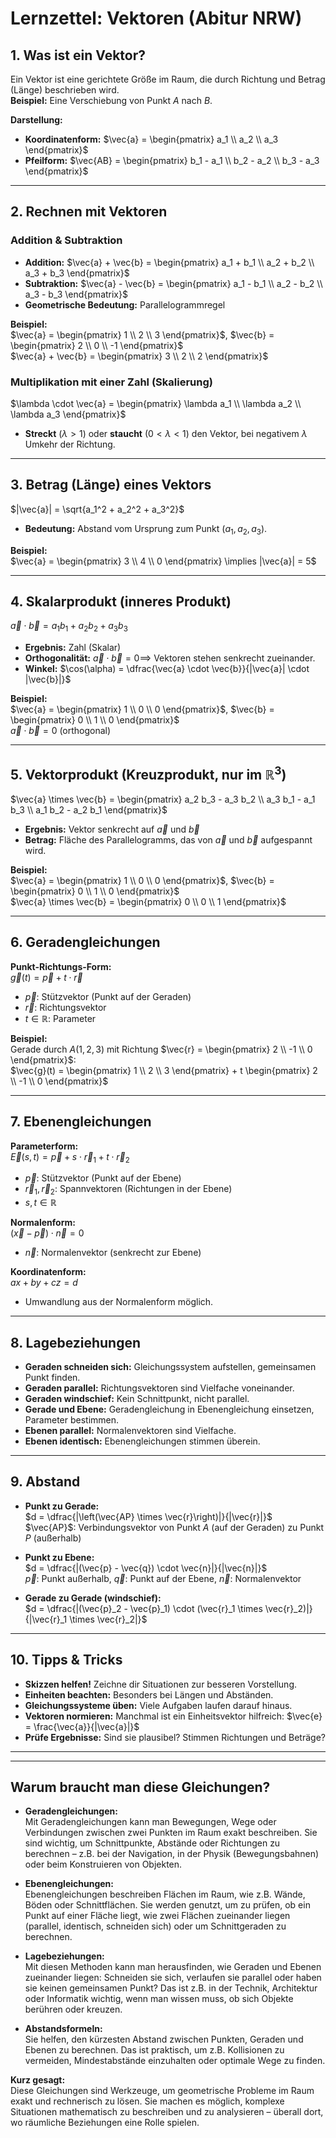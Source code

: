 # Lernzettel: Vektoren (Abitur NRW)

## 1. Was ist ein Vektor?
Ein Vektor ist eine gerichtete Größe im Raum, die durch Richtung und Betrag (Länge) beschrieben wird.  
**Beispiel:** Eine Verschiebung von Punkt $A$ nach $B$.

**Darstellung:**
- **Koordinatenform:** $\vec{a} = \begin{pmatrix} a_1 \\ a_2 \\ a_3 \end{pmatrix}$
- **Pfeilform:** $\vec{AB} = \begin{pmatrix} b_1 - a_1 \\ b_2 - a_2 \\ b_3 - a_3 \end{pmatrix}$

---

## 2. Rechnen mit Vektoren

### Addition & Subtraktion
- **Addition:** $\vec{a} + \vec{b} = \begin{pmatrix} a_1 + b_1 \\ a_2 + b_2 \\ a_3 + b_3 \end{pmatrix}$
- **Subtraktion:** $\vec{a} - \vec{b} = \begin{pmatrix} a_1 - b_1 \\ a_2 - b_2 \\ a_3 - b_3 \end{pmatrix}$
- **Geometrische Bedeutung:** Parallelogrammregel

**Beispiel:**  
$\vec{a} = \begin{pmatrix} 1 \\ 2 \\ 3 \end{pmatrix}$, $\vec{b} = \begin{pmatrix} 2 \\ 0 \\ -1 \end{pmatrix}$  
$\vec{a} + \vec{b} = \begin{pmatrix} 3 \\ 2 \\ 2 \end{pmatrix}$

### Multiplikation mit einer Zahl (Skalierung)
$\lambda \cdot \vec{a} = \begin{pmatrix} \lambda a_1 \\ \lambda a_2 \\ \lambda a_3 \end{pmatrix}$  
- **Streckt** ($\lambda > 1$) oder **staucht** ($0 < \lambda < 1$) den Vektor, bei negativem $\lambda$ Umkehr der Richtung.

---

## 3. Betrag (Länge) eines Vektors
$|\vec{a}| = \sqrt{a_1^2 + a_2^2 + a_3^2}$  
- **Bedeutung:** Abstand vom Ursprung zum Punkt $(a_1, a_2, a_3)$.

**Beispiel:**  
$\vec{a} = \begin{pmatrix} 3 \\ 4 \\ 0 \end{pmatrix} \implies |\vec{a}| = 5$

---

## 4. Skalarprodukt (inneres Produkt)
$\vec{a} \cdot \vec{b} = a_1 b_1 + a_2 b_2 + a_3 b_3$  
- **Ergebnis:** Zahl (Skalar)
- **Orthogonalität:** $\vec{a} \cdot \vec{b} = 0 \implies$ Vektoren stehen senkrecht zueinander.
- **Winkel:** $\cos(\alpha) = \dfrac{\vec{a} \cdot \vec{b}}{|\vec{a}| \cdot |\vec{b}|}$

**Beispiel:**  
$\vec{a} = \begin{pmatrix} 1 \\ 0 \\ 0 \end{pmatrix}$, $\vec{b} = \begin{pmatrix} 0 \\ 1 \\ 0 \end{pmatrix}$  
$\vec{a} \cdot \vec{b} = 0$ (orthogonal)

---

## 5. Vektorprodukt (Kreuzprodukt, nur im $\mathbb{R}^3$)
$\vec{a} \times \vec{b} = \begin{pmatrix} a_2 b_3 - a_3 b_2 \\ a_3 b_1 - a_1 b_3 \\ a_1 b_2 - a_2 b_1 \end{pmatrix}$  
- **Ergebnis:** Vektor senkrecht auf $\vec{a}$ und $\vec{b}$
- **Betrag:** Fläche des Parallelogramms, das von $\vec{a}$ und $\vec{b}$ aufgespannt wird.

**Beispiel:**  
$\vec{a} = \begin{pmatrix} 1 \\ 0 \\ 0 \end{pmatrix}$, $\vec{b} = \begin{pmatrix} 0 \\ 1 \\ 0 \end{pmatrix}$  
$\vec{a} \times \vec{b} = \begin{pmatrix} 0 \\ 0 \\ 1 \end{pmatrix}$

---

## 6. Geradengleichungen

**Punkt-Richtungs-Form:**  
$\vec{g}(t) = \vec{p} + t \cdot \vec{r}$  
- $\vec{p}$: Stützvektor (Punkt auf der Geraden)
- $\vec{r}$: Richtungsvektor
- $t \in \mathbb{R}$: Parameter

**Beispiel:**  
Gerade durch $A(1,2,3)$ mit Richtung $\vec{r} = \begin{pmatrix} 2 \\ -1 \\ 0 \end{pmatrix}$:  
$\vec{g}(t) = \begin{pmatrix} 1 \\ 2 \\ 3 \end{pmatrix} + t \begin{pmatrix} 2 \\ -1 \\ 0 \end{pmatrix}$

---

## 7. Ebenengleichungen

**Parameterform:**  
$\vec{E}(s, t) = \vec{p} + s \cdot \vec{r}_1 + t \cdot \vec{r}_2$  
- $\vec{p}$: Stützvektor (Punkt auf der Ebene)
- $\vec{r}_1, \vec{r}_2$: Spannvektoren (Richtungen in der Ebene)
- $s, t \in \mathbb{R}$

**Normalenform:**  
$(\vec{x} - \vec{p}) \cdot \vec{n} = 0$  
- $\vec{n}$: Normalenvektor (senkrecht zur Ebene)

**Koordinatenform:**  
$ax + by + cz = d$  
- Umwandlung aus der Normalenform möglich.

---

## 8. Lagebeziehungen

- **Geraden schneiden sich:** Gleichungssystem aufstellen, gemeinsamen Punkt finden.
- **Geraden parallel:** Richtungsvektoren sind Vielfache voneinander.
- **Geraden windschief:** Kein Schnittpunkt, nicht parallel.
- **Gerade und Ebene:** Geradengleichung in Ebenengleichung einsetzen, Parameter bestimmen.
- **Ebenen parallel:** Normalenvektoren sind Vielfache.
- **Ebenen identisch:** Ebenengleichungen stimmen überein.

---

## 9. Abstand

- **Punkt zu Gerade:**  
$d = \dfrac{|\left(\vec{AP} \times \vec{r}\right)|}{|\vec{r}|}$  
$\vec{AP}$: Verbindungsvektor von Punkt $A$ (auf der Geraden) zu Punkt $P$ (außerhalb)

- **Punkt zu Ebene:**  
$d = \dfrac{|(\vec{p} - \vec{q}) \cdot \vec{n}|}{|\vec{n}|}$  
$\vec{p}$: Punkt außerhalb, $\vec{q}$: Punkt auf der Ebene, $\vec{n}$: Normalenvektor

- **Gerade zu Gerade (windschief):**  
$d = \dfrac{|(\vec{p}_2 - \vec{p}_1) \cdot (\vec{r}_1 \times \vec{r}_2)|}{|\vec{r}_1 \times \vec{r}_2|}$

---

## 10. Tipps & Tricks

- **Skizzen helfen!** Zeichne dir Situationen zur besseren Vorstellung.
- **Einheiten beachten:** Besonders bei Längen und Abständen.
- **Gleichungssysteme üben:** Viele Aufgaben laufen darauf hinaus.
- **Vektoren normieren:** Manchmal ist ein Einheitsvektor hilfreich: $\vec{e} = \frac{\vec{a}}{|\vec{a}|}$
- **Prüfe Ergebnisse:** Sind sie plausibel? Stimmen Richtungen und Beträge?

---

<!-- Ergänzung für vektoren.md, z.B. nach jedem Abschnitt oder als Zusatz am Ende -->

---

## Warum braucht man diese Gleichungen?

- **Geradengleichungen:**  
  Mit Geradengleichungen kann man Bewegungen, Wege oder Verbindungen zwischen zwei Punkten im Raum exakt beschreiben. Sie sind wichtig, um Schnittpunkte, Abstände oder Richtungen zu berechnen – z.B. bei der Navigation, in der Physik (Bewegungsbahnen) oder beim Konstruieren von Objekten.

- **Ebenengleichungen:**  
  Ebenengleichungen beschreiben Flächen im Raum, wie z.B. Wände, Böden oder Schnittflächen. Sie werden genutzt, um zu prüfen, ob ein Punkt auf einer Fläche liegt, wie zwei Flächen zueinander liegen (parallel, identisch, schneiden sich) oder um Schnittgeraden zu berechnen.

- **Lagebeziehungen:**  
  Mit diesen Methoden kann man herausfinden, wie Geraden und Ebenen zueinander liegen: Schneiden sie sich, verlaufen sie parallel oder haben sie keinen gemeinsamen Punkt? Das ist z.B. in der Technik, Architektur oder Informatik wichtig, wenn man wissen muss, ob sich Objekte berühren oder kreuzen.

- **Abstandsformeln:**  
  Sie helfen, den kürzesten Abstand zwischen Punkten, Geraden und Ebenen zu berechnen. Das ist praktisch, um z.B. Kollisionen zu vermeiden, Mindestabstände einzuhalten oder optimale Wege zu finden.

**Kurz gesagt:**  
Diese Gleichungen sind Werkzeuge, um geometrische Probleme im Raum exakt und rechnerisch zu lösen. Sie machen es möglich, komplexe Situationen mathematisch zu beschreiben und zu analysieren – überall dort, wo räumliche Beziehungen eine Rolle spielen.
